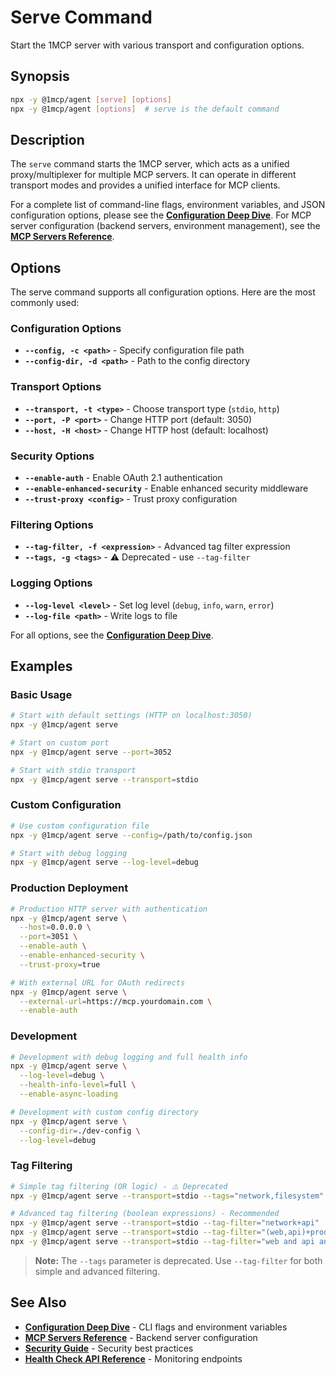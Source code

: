 # Serve Command

Start the 1MCP server with various transport and configuration options.

## Synopsis

```bash
npx -y @1mcp/agent [serve] [options]
npx -y @1mcp/agent [options]  # serve is the default command
```

## Description

The `serve` command starts the 1MCP server, which acts as a unified proxy/multiplexer for multiple MCP servers. It can operate in different transport modes and provides a unified interface for MCP clients.

For a complete list of command-line flags, environment variables, and JSON configuration options, please see the **[Configuration Deep Dive](../guide/essentials/configuration.md)**. For MCP server configuration (backend servers, environment management), see the **[MCP Servers Reference](../reference/mcp-servers.md)**.

## Options

The serve command supports all configuration options. Here are the most commonly used:

### Configuration Options

- **`--config, -c <path>`** - Specify configuration file path
- **`--config-dir, -d <path>`** - Path to the config directory

### Transport Options

- **`--transport, -t <type>`** - Choose transport type (`stdio`, `http`)
- **`--port, -P <port>`** - Change HTTP port (default: 3050)
- **`--host, -H <host>`** - Change HTTP host (default: localhost)

### Security Options

- **`--enable-auth`** - Enable OAuth 2.1 authentication
- **`--enable-enhanced-security`** - Enable enhanced security middleware
- **`--trust-proxy <config>`** - Trust proxy configuration

### Filtering Options

- **`--tag-filter, -f <expression>`** - Advanced tag filter expression
- **`--tags, -g <tags>`** - ⚠️ Deprecated - use `--tag-filter`

### Logging Options

- **`--log-level <level>`** - Set log level (`debug`, `info`, `warn`, `error`)
- **`--log-file <path>`** - Write logs to file

For all options, see the **[Configuration Deep Dive](../guide/essentials/configuration.md)**.

## Examples

### Basic Usage

```bash
# Start with default settings (HTTP on localhost:3050)
npx -y @1mcp/agent serve

# Start on custom port
npx -y @1mcp/agent serve --port=3052

# Start with stdio transport
npx -y @1mcp/agent serve --transport=stdio
```

### Custom Configuration

```bash
# Use custom configuration file
npx -y @1mcp/agent serve --config=/path/to/config.json

# Start with debug logging
npx -y @1mcp/agent serve --log-level=debug
```

### Production Deployment

```bash
# Production HTTP server with authentication
npx -y @1mcp/agent serve \
  --host=0.0.0.0 \
  --port=3051 \
  --enable-auth \
  --enable-enhanced-security \
  --trust-proxy=true

# With external URL for OAuth redirects
npx -y @1mcp/agent serve \
  --external-url=https://mcp.yourdomain.com \
  --enable-auth
```

### Development

```bash
# Development with debug logging and full health info
npx -y @1mcp/agent serve \
  --log-level=debug \
  --health-info-level=full \
  --enable-async-loading

# Development with custom config directory
npx -y @1mcp/agent serve \
  --config-dir=./dev-config \
  --log-level=debug
```

### Tag Filtering

```bash
# Simple tag filtering (OR logic) - ⚠️ Deprecated
npx -y @1mcp/agent serve --transport=stdio --tags="network,filesystem"

# Advanced tag filtering (boolean expressions) - Recommended
npx -y @1mcp/agent serve --transport=stdio --tag-filter="network+api"
npx -y @1mcp/agent serve --transport=stdio --tag-filter="(web,api)+prod-test"
npx -y @1mcp/agent serve --transport=stdio --tag-filter="web and api and not test"
```

> **Note:** The `--tags` parameter is deprecated. Use `--tag-filter` for both simple and advanced filtering.

## See Also

- **[Configuration Deep Dive](../guide/essentials/configuration.md)** - CLI flags and environment variables
- **[MCP Servers Reference](../reference/mcp-servers.md)** - Backend server configuration
- **[Security Guide](../reference/security.md)** - Security best practices
- **[Health Check API Reference](../reference/health-check.md)** - Monitoring endpoints
